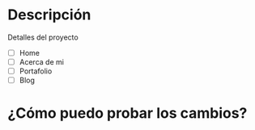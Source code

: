 # Descripción
Detalles del proyecto
- [ ] Home
- [ ] Acerca de mi
- [ ] Portafolio
- [ ] Blog

# ¿Cómo puedo probar los cambios?
